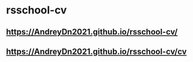 # rsschool-cv
## https://AndreyDn2021.github.io/rsschool-cv/
## https://AndreyDn2021.github.io/rsschool-cv/cv
